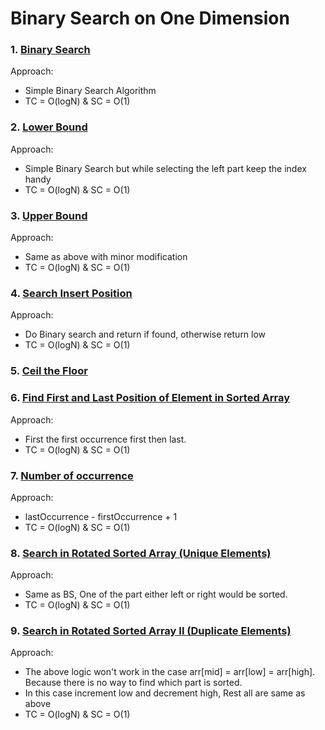 # Binary Search on One Dimension

### 1. [Binary Search](https://leetcode.com/problems/binary-search/)
Approach:
- Simple Binary Search Algorithm
- TC = O(logN) & SC = O(1)

### 2. [Lower Bound](https://www.codingninjas.com/studio/problems/lower-bound_8165382)
Approach:
* Simple Binary Search but while selecting the left part keep the index handy
* TC = O(logN) & SC = O(1)

### 3. [Upper Bound](https://www.codingninjas.com/studio/problems/implement-upper-bound_8165383?utm_source=striver&utm_medium=website&utm_campaign=a_zcoursetuf)
Approach:
* Same as above with minor modification
* TC = O(logN) & SC = O(1)

### 4. [Search Insert Position](https://leetcode.com/problems/search-insert-position/description/)
Approach:
* Do Binary search and return if found, otherwise return low
* TC = O(logN) & SC = O(1)

### 5. [Ceil the Floor](https://www.codingninjas.com/studio/problems/ceiling-in-a-sorted-array_1825401?utm_source=striver&utm_medium=website&utm_campaign=a_zcoursetuf)


### 6. [Find First and Last Position of Element in Sorted Array](https://leetcode.com/problems/find-first-and-last-position-of-element-in-sorted-array/)
Approach:
* First the first occurrence first then last.
* TC = O(logN) & SC = O(1)

### 7. [Number of occurrence](https://www.codingninjas.com/studio/problems/occurrence-of-x-in-a-sorted-array_630456?utm_source=striver&utm_medium=website&utm_campaign=a_zcoursetuf&leftPanelTab=1)
Approach:
* lastOccurrence - firstOccurrence + 1
* TC = O(logN) & SC = O(1)

### 8. [Search in Rotated Sorted Array (Unique Elements)](https://leetcode.com/problems/search-in-rotated-sorted-array/)
Approach:
* Same as BS, One of the part either left or right would be sorted. 
* TC = O(logN) & SC = O(1)

### 9. [Search in Rotated Sorted Array II (Duplicate Elements)](https://leetcode.com/problems/search-in-rotated-sorted-array-ii/)
Approach:
* The above logic won't work in the case arr[mid] = arr[low] = arr[high]. Because there is no way to find which part is sorted.
* In this case increment low and decrement high, Rest all are same as above
* TC = O(logN) & SC = O(1)
